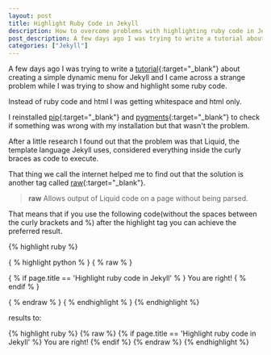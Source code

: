 ```yaml
---
layout: post
title: Highlight Ruby Code in Jekyll
description: How to overcome problems with highlighting ruby code in Jekyll
post_description: A few days ago I was trying to write a tutorial about creating a simple dynamic menu for Jekyll and I came across a strange problem while I was trying to show and highlight some ruby code.
categories: ["Jekyll"]
---
```


A few days ago I was trying to write a [tutorial](https://codegaze.github.io/2015/08/08/how-to-create-a-dynamic-navigation-menu-in-jekyll/){:target="\_blank"} about creating a simple dynamic menu for Jekyll and I came across a strange problem while I was trying to show and highlight some ruby code.

Instead of ruby code and html I was getting whitespace and html only.

I reinstalled [pip](https://pip.pypa.io/){:target="\_blank"} and [pygments](https://pygments.org/){:target="\_blank"} to check if something was wrong with my installation but that wasn't the problem.

After a little research I found out that the problem was that Liquid, the template language Jekyll uses, considered everything inside the curly braces as code to execute.

That thing we call the internet helped me to find out that the solution is another tag called [raw](https://docs.shopify.com/themes/liquid-documentation/tags/theme-tags#raw){:target="\_blank"}.

> **raw**
> Allows output of Liquid code on a page without being parsed.

That means that if you use the following code(without the spaces between the curly brackets and %) after the highlight tag you can achieve the preferred result.

{% highlight ruby %}

{ % highlight python % }
{ % raw % }

{ % if page.title == 'Highlight ruby code in Jekyll' % }
You are right!
{ % endif % }

{ % endraw % }
{ % endhighlight % }
{% endhighlight %}

results to:

{% highlight ruby %}
{% raw %}
{% if page.title == 'Highlight ruby code in Jekyll' %}
You are right!
{% endif %}
{% endraw %}
{% endhighlight %}
